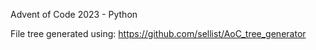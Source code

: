 Advent of Code 2023 - Python








File tree generated using:  https://github.com/sellist/AoC_tree_generator

